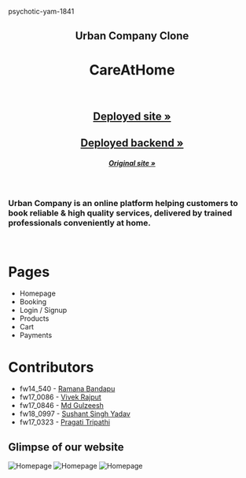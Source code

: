 psychotic-yam-1841

## <h2 align="center">Urban Company Clone</h2>

## <h1 align="center">  **CareAtHome**</h1>

<br />

<h2 align="center"><a href=""><strong>Deployed site »</strong></a></h2>
<h2 align="center"><a href=""><strong>Deployed backend »</strong></a></h2>
<h5 align="center"><a href="https://www.urbancompany.com/delhi-ncr"><strong>Original site »</strong></a></h5>
<br />

### Urban Company is an online platform helping customers to book reliable & high quality services, delivered by trained professionals conveniently at home.

<br/>

# Pages

- Homepage
- Booking
- Login / Signup
- Products
- Cart
- Payments

# Contributors

- fw14_540 - <a href="https://github.com/ramanabandapu"> Ramana Bandapu </a>
- fw17_0086 - <a href="https://github.com/vkrajput26"> Vivek Rajput </a>
- fw17_0846 - <a href="https://github.com/Md-Gulzeesh"> Md Gulzeesh </a>
- fw18_0997 - <a href="https://github.com/HackerSushant76"> Sushant Singh Yadav </a>
- fw17_0323 - <a href="https://github.com/pragati-tripathi05"> Pragati Tripathi </a>

## Glimpse of our website

![Homepage](https://github.com/pragati-tripathi05/psychotic-yam-1841/blob/master/frontend/public/1.png)
![Homepage](https://github.com/pragati-tripathi05/psychotic-yam-1841/blob/master/frontend/public/2.png)
![Homepage](https://github.com/pragati-tripathi05/psychotic-yam-1841/blob/master/frontend/public/5.png)
